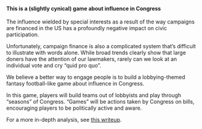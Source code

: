 #### This is a (slightly cynical) game about influence in Congress

The influence wielded by special interests as a result of the way campaigns are financed in the US has a profoundly negative impact on civic participation.

Unfortunately, campaign finance is also a complicated system that’s difficult to illustrate with words alone. While broad trends clearly show that large doners have the attention of our lawmakers, rarely can we look at an individual vote and cry “quid pro quo”.

We believe a better way to engage people is to build a lobbying-themed fantasy football-like game about influence in Congress.

In this game, players will build teams out of lobbyists and play through “seasons” of Congress. “Games” will be actions taken by Congress on bills, encouraging players to be politically active and aware.

For a more in-depth analysis, see [this writeup](http://blog.westleyargentum.com/blog/2015/02/02/congress-is-a-game/).
